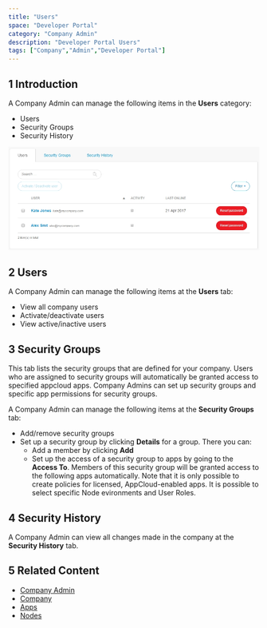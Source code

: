 ```yaml
---
title: "Users"
space: "Developer Portal"
category: "Company Admin"
description: "Developer Portal Users"
tags: ["Company","Admin","Developer Portal"]
---
```


## 1 Introduction

A Company Admin can manage the following items in the **Users** category:

* Users
* Security Groups
* Security History

![](attachments/usersettings.jpg)

## 2 Users

A Company Admin can manage the following items at the **Users** tab:

* View all company users
* Activate/deactivate users
* View active/inactive users

## 3 Security Groups

This tab lists the security groups that are defined for your company. Users who are assigned to security groups will automatically be granted access to specified appcloud apps. Company Admins can set up security groups and specific app permissions for security groups.

A Company Admin can manage the following items at the **Security Groups** tab:

*   Add/remove security groups
*   Set up a security group by clicking **Details** for a group. There you can:
    * Add a member by clicking **Add**
    * Set up the access of a security group to apps by going to the **Access To**. Members of this security group will be granted access to the following apps automatically. Note that it is only possible to create policies for licensed, AppCloud-enabled apps. It is possible to select specific Node evironments and User Roles.

## 4 Security History

A Company Admin can view all changes made in the company at the **Security History** tab.

## 5 Related Content

* [Company Admin](index)
* [Company](company)
* [Apps](apps)
* [Nodes](nodes)
